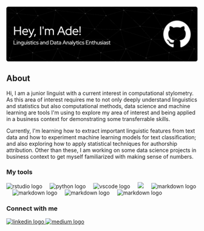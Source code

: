 ![Header](NewHeader.png)

## About
Hi, I am a junior linguist with a current interest in computational stylometry. As this area of interest requires me to not only deeply understand linguistics and statistics but also computational methods, data science and machine learning are tools I'm using to explore my area of interest and being applied in a business context for demonstrating some transferrable skills.

Currently, I'm learning how to extract important linguistic features from text data and how to experiment machine learning models for text classification; and also exploring how to apply statistical techniques for authorship attribution. Other than these, I am working on some data science projects in business context to get myself familiarized with making sense of numbers.

<div align="left">
  <h3 align="left">My tools</h3>
  <img src="https://cdn.jsdelivr.net/gh/devicons/devicon/icons/rstudio/rstudio-original.svg" height="40" alt="rstudio logo"  />
  <img width="12" />
  <img src="https://cdn.jsdelivr.net/gh/devicons/devicon/icons/python/python-original.svg" height="40" alt="python logo"  />
  <img width="12" />
  <img src="https://cdn.jsdelivr.net/gh/devicons/devicon/icons/vscode/vscode-original.svg" height="40" alt="vscode logo"  />
  <img width="12" />
  <img src="https://cdn.jsdelivr.net/gh/devicons/devicon@latest/icons/jupyter/jupyter-original-wordmark.svg" height="40" />
  <img width="12" />
  <img src="https://git-scm.com/images/logos/downloads/Git-Icon-1788C.svg" height="40" alt="markdown logo"/>
  <img width="12" /> 
  <img src="https://cdn.jsdelivr.net/gh/devicons/devicon/icons/markdown/markdown-original.svg" height="40" alt="markdown logo"  />
  <img width="12" />
  <img src="https://cdn.jsdelivr.net/gh/devicons/devicon@latest/icons/mysql/mysql-original.svg" height="40" alt="markdown logo"/>
  <img width="12" /> 
  <img src="https://upload.wikimedia.org/wikipedia/commons/1/10/2023_Obsidian_logo.svg" height="40" alt="markdown logo"/>
  <img width="12" /> 
</div>

<div align="left">
<h3 align="left">Connect with me</h3>
  <a href="https://www.linkedin.com/in/adelia-januarto/" target="_blank">
    <img src="https://raw.githubusercontent.com/maurodesouza/profile-readme-generator/master/src/assets/icons/social/linkedin/default.svg" width="52" height="40" alt="linkedin logo"  />
  </a>
  <a href="https://medium.com/@lingostat" target="_blank">
    <img src="https://raw.githubusercontent.com/maurodesouza/profile-readme-generator/master/src/assets/icons/social/medium/default.svg" width="52" height="40" alt="medium logo"  />
  </a>
</div>